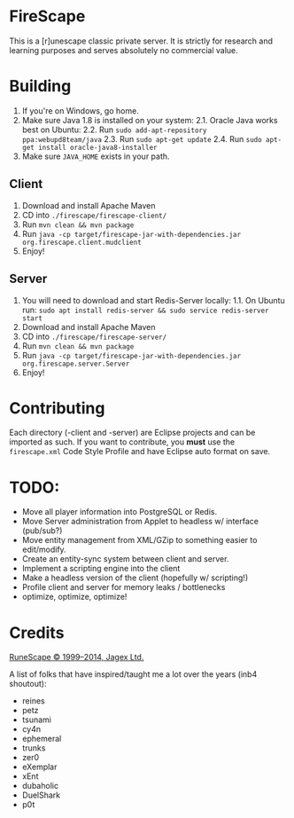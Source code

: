 # FireScape

This is a [r]unescape classic private server. It is strictly for research and learning purposes and serves absolutely no commercial value.

# Building
 1. If you're on Windows, go home.
 2. Make sure Java 1.8 is installed on your system:
 2.1. Oracle Java works best on Ubuntu:
 2.2. Run `sudo add-apt-repository ppa:webupd8team/java`
 2.3. Run `sudo apt-get update`
 2.4. Run `sudo apt-get install oracle-java8-installer`
 3. Make sure `JAVA_HOME` exists in your path.
 
## Client
 1. Download and install Apache Maven
 2. CD into `./firescape/firescape-client/`
 2. Run `mvn clean && mvn package`
 3. Run `java -cp target/firescape-jar-with-dependencies.jar org.firescape.client.mudclient`
 4. Enjoy!
 
## Server
 1. You will need to download and start Redis-Server locally:
 1.1. On Ubuntu run: `sudo apt install redis-server && sudo service redis-server start`
 2. Download and install Apache Maven
 3. CD into `./firescape/firescape-server/`
 4. Run `mvn clean && mvn package`
 5. Run `java -cp target/firescape-jar-with-dependencies.jar org.firescape.server.Server`
 6. Enjoy!
 
# Contributing
Each directory (-client and -server) are Eclipse projects and can be imported as such. If you want to contribute, you **must** use the `firescape.xml` Code Style Profile and have Eclipse auto format on save.

# TODO:

 * Move all player information into PostgreSQL or Redis.
 * Move Server administration from Applet to headless w/ interface (pub/sub?)
 * Move entity management from XML/GZip to something easier to edit/modify.
 * Create an entity-sync system between client and server.
 * Implement a scripting engine into the client
 * Make a headless version of the client (hopefully w/ scripting!)
 * Profile client and server for memory leaks / bottlenecks
 * optimize, optimize, optimize!
   
# Credits

[RuneScape © 1999–2014, Jagex Ltd.](https://www.runescape.com)

A list of folks that have inspired/taught me a lot over the years (inb4 shoutout):
 * reines
 * petz
 * tsunami
 * cy4n
 * ephemeral
 * trunks
 * zer0
 * eXemplar
 * xEnt
 * dubaholic
 * DuelShark
 * p0t
